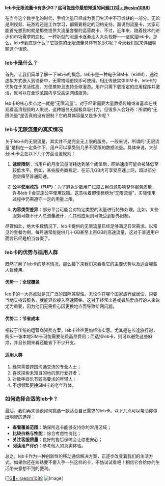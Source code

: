 **leb卡无限流量卡有多少G？这可能是你最想知道的问题[[TG💪+ @esim1088](https://t.me/s/esim1088)]**

在当今这个数字化的时代，手机流量已经成为我们生活中不可或缺的一部分。无论是刷视频、玩游戏还是工作学习，都需要稳定的网络支持。而说到流量卡，大家可能首先想到的就是那些提供大流量套餐的运营商卡。不过，近年来，随着技术的进步和市场需求的变化，一种新型的流量卡逐渐走入大众视野——这就是leb卡。那么，leb卡到底是什么？它提供的无限流量具体有多少G呢？今天我们就来详细聊聊这个话题。

### leb卡是什么？

首先，让我们简单了解一下leb卡的概念。leb卡是一种电子SIM卡（eSIM），通过虚拟方式嵌入到设备中，无需物理更换即可使用。相比传统实体SIM卡，leb卡的优势在于灵活性高、方便携带且支持全球漫游。用户只需下载指定的应用程序并激活，就可以在全球范围内享受高速网络服务。

leb卡的核心卖点之一就是“无限流量”。对于经常需要大量数据传输或者喜欢在线观看高清视频的人来说，这种服务无疑极具吸引力。但很多人会好奇：所谓的“无限流量”是否真的没有限制？它的具体容量又是多少呢？

### leb卡无限流量的真实情况

关于leb卡的无限流量，其实并不是完全无上限的服务。一般来说，所谓的“无限流量”是指在一定条件下，用户可以享受到几乎不受限的数据流量。具体来说，大部分leb卡会在以下几个方面设置规则：

1. **速度限制**：当用户的月度流量消耗达到某个阈值后，网络速度可能会被降低至较低水平。例如，某些服务商规定，在前几GB内可享受高速上网，超过部分则会降至普通网速。

2. **公平使用政策（FUP）**：为了避免少数用户过度占用资源影响整体服务质量，许多leb卡会实施公平使用政策。这意味着即使标榜为“无限流量”，实际使用过程中仍需遵守一定的用量上限。

3. **内容类型差异**：部分平台可能会对特定类型的流量进行特殊处理。比如，某些服务可能不计入总流量统计，而其他应用则可能受到额外限制。

尽管如此，绝大多数情况下，leb卡提供的无限流量已经足够满足日常需求。以常见的套餐为例，每月通常能提供几十GB甚至上百GB的高速流量，这对于普通用户而言已经是相当慷慨了。

### leb卡的优势与适用人群

既然了解了leb卡的基本情况，那么接下来我们来看看它的主要优势以及适合哪些人群使用。

#### 优势一：全球覆盖

leb卡的一大亮点就是其广泛的国际兼容性。无论你在哪个国家旅行或居住，只要当地支持该服务，就能轻松接入高速网络。这对于经常出差或者热爱旅行的人来说尤为重要，因为他们无需担心因更换地点而导致断网问题。

#### 优势二：节省成本

相较于传统的运营商资费方案，leb卡往往更加经济实惠。尤其是在长途旅行时，购买一张本地SIM卡可能需要花费高昂费用；而选择leb卡，则可以避免这些麻烦，并且长期来看还能省下不少开支。

#### 适用人群

1. 经常需要跨国沟通交流的专业人士；
2. 喜欢探索未知目的地的旅行爱好者；
3. 对数字娱乐有较高要求的年轻人；
4. 不想频繁更换SIM卡的老年群体。

### 如何选择合适的leb卡？

最后，我们再来谈谈如何挑选一款适合自己需求的leb卡。以下几点可以帮助你做出明智的选择：

- **查看覆盖范围**：确保所选卡能够支持你的常用区域；
- **比较价格与性能**：综合考虑性价比；
- **关注客服质量**：良好的售后保障会让你更安心；
- **阅读用户评价**：参考他人的真实体验。

总之，leb卡作为一种创新性的移动通信解决方案，正逐步改变着我们的生活方式。如果你还在纠结要不要入手一张这样的卡，不妨试试看吧！相信它会给你的生活带来意想不到的便利。

[[TG💪+ @esim1088](https://t.me/s/esim1088) ![Image](https://i.postimg.cc/4NQfJmqS/Snipaste-2025-05-13-00-14-12.png)]